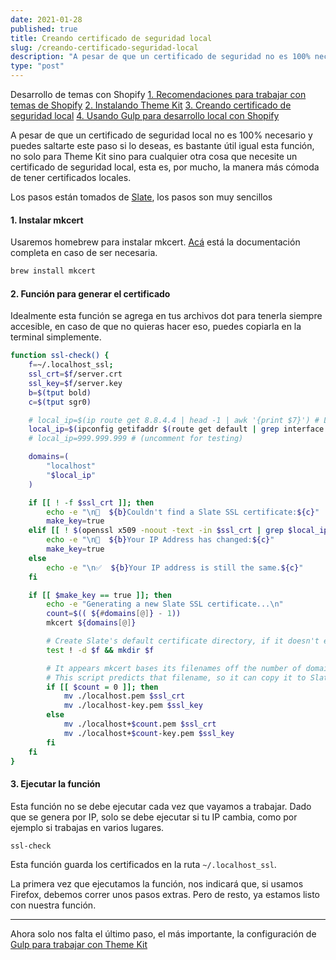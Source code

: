 ```yaml
---
date: 2021-01-28
published: true
title: Creando certificado de seguridad local
slug: /creando-certificado-seguridad-local
description: "A pesar de que un certificado de seguridad no es 100% necesario para Theme Kit y Gulp, hace que nuestro proxy funcione mejor, además, es una función bastante útil en otros contextos."
type: "post"
---
```


<div class="bg-gray-100 w-10/12 m-auto border series-index">
	<span class="font-bold m-0 py-1 px-5 block text-blue-700">Desarrollo de temas con Shopify</span>
	<span class="block m-0 py-1 px-5 border-t border-gray-300 font-bold"><a href="/recomendaciones-trabajo-con-shopify">1. Recomendaciones para trabajar con temas de Shopify</a></span>
	<span class="block m-0 py-1 px-5 border-t border-gray-300 font-bold"><a href="/instalando-theme-kit">2. Instalando Theme Kit</a></span>
	<span class="block m-0 py-1 px-5 border-t border-gray-300 font-bold"><a href="/creando-certificado-seguridad-local" class="current">3. Creando certificado de seguridad local</a></span>
	<span class="block m-0 py-1 px-5 border-t border-gray-300 font-bold"><a href="/desarrollo-local-shopify-con-themekit-gulp">4. Usando Gulp para desarrollo local con Shopify</a></span>
</div>

A pesar de que un certificado de seguridad local no es 100% necesario y puedes saltarte este paso si lo deseas, es bastante útil igual esta función, no solo para Theme Kit sino para cualquier otra cosa que necesite un certificado de seguridad local, esta es, por mucho, la manera más cómoda de tener certificados locales.

Los pasos están tomados de <a href="https://shopify.github.io/slate/docs/create-a-self-signed-ssl-certificate" target="_blank">Slate</a>, los pasos son muy sencillos

#### 1. Instalar mkcert

Usaremos homebrew para instalar mkcert. <a href="https://github.com/FiloSottile/mkcert#installation" target="_blank">Acá</a> está la documentación completa en caso de ser necesaria.

```bash
brew install mkcert
```

#### 2. Función para generar el certificado
Idealmente esta función se agrega en tus archivos dot para tenerla siempre accesible, en caso de que no quieras hacer eso, puedes copiarla en la terminal simplemente.

```bash
function ssl-check() {
    f=~/.localhost_ssl;
    ssl_crt=$f/server.crt
    ssl_key=$f/server.key
    b=$(tput bold)
    c=$(tput sgr0)

    # local_ip=$(ip route get 8.8.4.4 | head -1 | awk '{print $7}') # Linux Version
    local_ip=$(ipconfig getifaddr $(route get default | grep interface | awk '{print $2}')) # Mac Version
    # local_ip=999.999.999 # (uncomment for testing)

    domains=(
        "localhost"
        "$local_ip"
    )

    if [[ ! -f $ssl_crt ]]; then
        echo -e "\n🛑  ${b}Couldn't find a Slate SSL certificate:${c}"
        make_key=true
    elif [[ ! $(openssl x509 -noout -text -in $ssl_crt | grep $local_ip) ]]; then
        echo -e "\n🛑  ${b}Your IP Address has changed:${c}"
        make_key=true
    else
        echo -e "\n✅  ${b}Your IP address is still the same.${c}"
    fi

    if [[ $make_key == true ]]; then
        echo -e "Generating a new Slate SSL certificate...\n"
        count=$(( ${#domains[@]} - 1))
        mkcert ${domains[@]}

        # Create Slate's default certificate directory, if it doesn't exist
        test ! -d $f && mkdir $f

        # It appears mkcert bases its filenames off the number of domains passed after the first one.
        # This script predicts that filename, so it can copy it to Slate's default location.
        if [[ $count = 0 ]]; then
            mv ./localhost.pem $ssl_crt
            mv ./localhost-key.pem $ssl_key
        else
            mv ./localhost+$count.pem $ssl_crt
            mv ./localhost+$count-key.pem $ssl_key
        fi
    fi
}
```

#### 3. Ejecutar la función
Esta función no se debe ejecutar cada vez que vayamos a trabajar. Dado que se genera por IP, solo se debe ejecutar si tu IP cambia, como por ejemplo si trabajas en varios lugares.

```bash
ssl-check
```
Esta función guarda los certificados en la ruta `~/.localhost_ssl`.

La primera vez que ejecutamos la función, nos indicará que, si usamos Firefox, debemos correr unos pasos extras. Pero de resto, ya estamos listo con nuestra función.

***

Ahora solo nos falta el último paso, el más importante, la configuración de [Gulp para trabajar con Theme Kit](/desarrollo-local-shopify-con-themekit-gulp)

